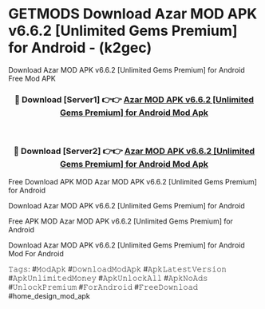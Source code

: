 # GETMODS Download Azar MOD APK v6.6.2 [Unlimited Gems Premium] for Android - (k2gec)
Download Azar MOD APK v6.6.2 [Unlimited Gems Premium] for Android Free Mod APK

<div align="center">
<h3>🔴 Download [Server1] 👉👉 <a href="https://apk-comot.site?title=Azar_MOD_APK_v6.6.2_[Unlimited_Gems_Premium]_for_Android">Azar MOD APK v6.6.2 [Unlimited Gems Premium] for Android Mod Apk</a></h3><br>

<h3>🔴 Download [Server2] 👉👉 <a href="https://apk-comot.site?title=Azar_MOD_APK_v6.6.2_[Unlimited_Gems_Premium]_for_Android">Azar MOD APK v6.6.2 [Unlimited Gems Premium] for Android Mod Apk</a></h3>
</div>


Free Download APK MOD Azar MOD APK v6.6.2 [Unlimited Gems Premium] for Android

Download Azar MOD APK v6.6.2 [Unlimited Gems Premium] for Android 

Free APK MOD Azar MOD APK v6.6.2 [Unlimited Gems Premium] for Android 

Download Azar MOD APK v6.6.2 [Unlimited Gems Premium] for Android Mod For Android

𝚃𝚊𝚐𝚜: #𝙼𝚘𝚍𝙰𝚙𝚔 #𝙳𝚘𝚠𝚗𝚕𝚘𝚊𝚍𝙼𝚘𝚍𝙰𝚙𝚔 #𝙰𝚙𝚔𝙻𝚊𝚝𝚎𝚜𝚝𝚅𝚎𝚛𝚜𝚒𝚘𝚗 #𝙰𝚙𝚔𝚄𝚗𝚕𝚒𝚖𝚒𝚝𝚎𝚍𝙼𝚘𝚗𝚎𝚢 #𝙰𝚙𝚔𝚄𝚗𝚕𝚘𝚌𝚔𝙰𝚕𝚕 #𝙰𝚙𝚔𝙽𝚘𝙰𝚍𝚜 #𝚄𝚗𝚕𝚘𝚌𝚔𝙿𝚛𝚎𝚖𝚒𝚞𝚖 #𝙵𝚘𝚛𝙰𝚗𝚍𝚛𝚘𝚒𝚍 #𝙵𝚛𝚎𝚎𝙳𝚘𝚠𝚗𝚕𝚘𝚊𝚍 #home_design_mod_apk
